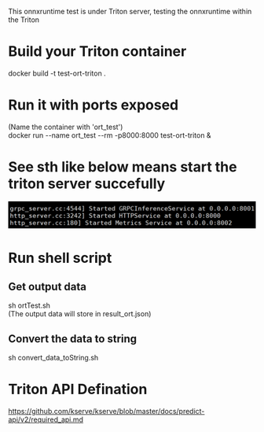 This onnxruntime test is under Triton server, testing the onnxruntime within the Triton

# Build your Triton container
docker build -t test-ort-triton .

# Run it with ports exposed
(Name the container with 'ort_test')  
docker run --name ort_test --rm -p8000:8000 test-ort-triton &

# See sth like below means start the triton server succefully
![image](running%20triton.png)

# Run shell script
## Get output data
sh ortTest.sh  
(The output data will store in result_ort.json)
## Convert the data to string
sh convert_data_toString.sh


# Triton API Defination
https://github.com/kserve/kserve/blob/master/docs/predict-api/v2/required_api.md















